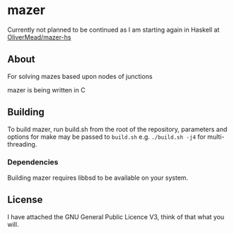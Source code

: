 # mazer
Currently not planned to be continued as I am starting again in Haskell at
[OliverMead/mazer-hs](https://github.com/OliverMead/mazer-hs)
## About
For solving mazes based upon nodes of junctions

mazer is being written in C

## Building
To build mazer, run build.sh from the root of the 
repository, parameters and options for make may be
passed to `build.sh` e.g. `./build.sh -j4` for 
multi-threading.
### Dependencies
Building mazer requires libbsd to be available on your system.

## License
I have attached the GNU General Public Licence V3, 
think of that what you will.

